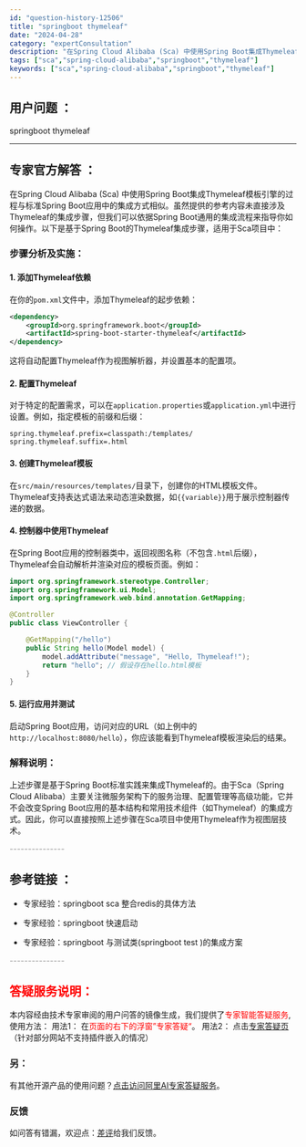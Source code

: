 ```yaml
---
id: "question-history-12506"
title: "springboot thymeleaf"
date: "2024-04-28"
category: "expertConsultation"
description: "在Spring Cloud Alibaba (Sca) 中使用Spring Boot集成Thymeleaf模板引擎的过程与标准Spring Boot应用中的集成方式相似。虽然提供的参考内容未直接涉及Thymeleaf的集成步骤，但我们可以依据Spring Boot通用的集成流程来指导你如何操作。以下"
tags: ["sca","spring-cloud-alibaba","springboot","thymeleaf"]
keywords: ["sca","spring-cloud-alibaba","springboot","thymeleaf"]
---
```


## 用户问题 ： 
 springboot thymeleaf  

---------------
## 专家官方解答 ：

在Spring Cloud Alibaba (Sca) 中使用Spring Boot集成Thymeleaf模板引擎的过程与标准Spring Boot应用中的集成方式相似。虽然提供的参考内容未直接涉及Thymeleaf的集成步骤，但我们可以依据Spring Boot通用的集成流程来指导你如何操作。以下是基于Spring Boot的Thymeleaf集成步骤，适用于Sca项目中：

### 步骤分析及实施：

#### 1. 添加Thymeleaf依赖
在你的`pom.xml`文件中，添加Thymeleaf的起步依赖：

```xml
<dependency>
    <groupId>org.springframework.boot</groupId>
    <artifactId>spring-boot-starter-thymeleaf</artifactId>
</dependency>
```

这将自动配置Thymeleaf作为视图解析器，并设置基本的配置项。

#### 2. 配置Thymeleaf
对于特定的配置需求，可以在`application.properties`或`application.yml`中进行设置。例如，指定模板的前缀和后缀：

```properties
spring.thymeleaf.prefix=classpath:/templates/
spring.thymeleaf.suffix=.html
```

#### 3. 创建Thymeleaf模板
在`src/main/resources/templates/`目录下，创建你的HTML模板文件。Thymeleaf支持表达式语法来动态渲染数据，如`{{variable}}`用于展示控制器传递的数据。

#### 4. 控制器中使用Thymeleaf
在Spring Boot应用的控制器类中，返回视图名称（不包含`.html`后缀），Thymeleaf会自动解析并渲染对应的模板页面。例如：

```java
import org.springframework.stereotype.Controller;
import org.springframework.ui.Model;
import org.springframework.web.bind.annotation.GetMapping;

@Controller
public class ViewController {

    @GetMapping("/hello")
    public String hello(Model model) {
        model.addAttribute("message", "Hello, Thymeleaf!");
        return "hello"; // 假设存在hello.html模板
    }
}
```

#### 5. 运行应用并测试
启动Spring Boot应用，访问对应的URL（如上例中的`http://localhost:8080/hello`），你应该能看到Thymeleaf模板渲染后的结果。

### 解释说明：
上述步骤是基于Spring Boot标准实践来集成Thymeleaf的。由于Sca（Spring Cloud Alibaba）主要关注微服务架构下的服务治理、配置管理等高级功能，它并不会改变Spring Boot应用的基本结构和常用技术组件（如Thymeleaf）的集成方式。因此，你可以直接按照上述步骤在Sca项目中使用Thymeleaf作为视图层技术。


<font color="#949494">---------------</font> 


## 参考链接 ：

* 专家经验：springboot sca 整合redis的具体方法 
 
 * 专家经验：springboot 快速启动 
 
 * 专家经验：springboot 与测试类(springboot test )的集成方案 


 <font color="#949494">---------------</font> 
 


## <font color="#FF0000">答疑服务说明：</font> 

本内容经由技术专家审阅的用户问答的镜像生成，我们提供了<font color="#FF0000">专家智能答疑服务</font>,使用方法：
用法1： 在<font color="#FF0000">页面的右下的浮窗”专家答疑“</font>。
用法2： 点击[专家答疑页](https://answer.opensource.alibaba.com/docs/intro)（针对部分网站不支持插件嵌入的情况）
### 另：


有其他开源产品的使用问题？[点击访问阿里AI专家答疑服务](https://answer.opensource.alibaba.com/docs/intro)。
### 反馈
如问答有错漏，欢迎点：[差评](https://ai.nacos.io/user/feedbackByEnhancerGradePOJOID?enhancerGradePOJOId=12599)给我们反馈。
